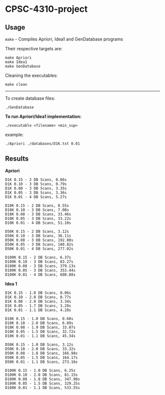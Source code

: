 # CPSC-4310-project

## Usage

`make` - Compiles Apriori, Idea1 and GenDatabase programs

Their respective targets are:
```
make Apriori
make Idea1
make GenDatabase
```
Cleaning the executables:
```
make clean
```

---

To create database files:
```
./GenDatabase
```

**To run Apriori/Idea1 implementation:**
```
./executable <filename> <min_sup>
```

example:
```
./Apriori ./databases/D1K.txt 0.01
```

## Results

**Apriori**
```
D1K 0.15 - 2 DB Scans, 0.06s
D1K 0.10 - 3 DB Scans, 0.79s
D1K 0.08 - 3 DB Scans, 3.35s
D1K 0.05 - 3 DB Scans, 3.36s
D1K 0.01 - 4 DB Scans, 5.27s

D10K 0.15 - 2 DB Scans, 0.55s
D10K 0.10 - 3 DB Scans, 7.00s
D10K 0.08 - 3 DB Scans, 33.46s
D10K 0.05 - 3 DB Scans, 33.22s
D10K 0.01 - 4 DB Scans, 51.10s

D50K 0.15 - 2 DB Scans, 3.12s
D50K 0.10 - 3 DB Scans, 36.11s
D50K 0.08 - 3 DB Scans, 192.80s
D50K 0.05 - 3 DB Scans, 180.82s
D50K 0.01 - 4 DB Scans, 277.02s

D100K 0.15 - 2 DB Scans, 6.37s
D100K 0.10 - 3 DB Scans, 83.27s
D100K 0.08 - 3 DB Scans, 379.13s
D100K 0.05 - 3 DB Scans, 353.44s
D100K 0.01 - 4 DB Scans, 600.88s
```

**Idea 1**
```
D1K 0.15 - 1.0 DB Scans, 0.06s
D1K 0.10 - 2.0 DB Scans, 0.77s
D1K 0.08 - 2.0 DB Scans, 3.34s
D1K 0.05 - 1.7 DB Scans, 3.28s
D1K 0.01 - 1.1 DB Scans, 4.20s

D10K 0.15 - 1.0 DB Scans, 0.60s
D10K 0.10 - 2.0 DB Scans, 6.89s
D10K 0.08 - 1.9 DB Scans, 33.07s
D10K 0.05 - 1.5 DB Scans, 32.72s
D10K 0.01 - 1.1 DB Scans, 45.34s

D50K 0.15 - 1.0 DB Scans, 3.12s
D50K 0.10 - 2.0 DB Scans, 33.32s
D50K 0.08 - 1.8 DB Scans, 166.98s
D50K 0.05 - 1.5 DB Scans, 164.17s
D50K 0.01 - 1.1 DB Scans, 273.16s

D100K 0.15 - 1.0 DB Scans, 6.25s
D100K 0.10 - 2.0 DB Scans, 81.15s
D100K 0.08 - 1.8 DB Scans, 347.98s
D100K 0.05 - 1.5 DB Scans, 329.25s
D100K 0.01 - 1.1 DB Scans, 533.55s
```
